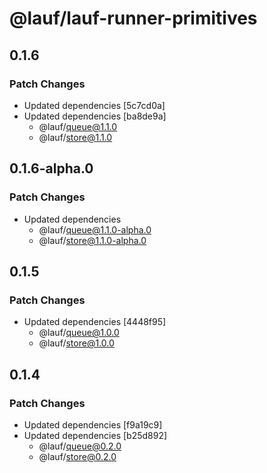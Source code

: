 # @lauf/lauf-runner-primitives

## 0.1.6

### Patch Changes

- Updated dependencies [5c7cd0a]
- Updated dependencies [ba8de9a]
  - @lauf/queue@1.1.0
  - @lauf/store@1.1.0

## 0.1.6-alpha.0

### Patch Changes

- Updated dependencies
  - @lauf/queue@1.1.0-alpha.0
  - @lauf/store@1.1.0-alpha.0

## 0.1.5

### Patch Changes

- Updated dependencies [4448f95]
  - @lauf/queue@1.0.0
  - @lauf/store@1.0.0

## 0.1.4

### Patch Changes

- Updated dependencies [f9a19c9]
- Updated dependencies [b25d892]
  - @lauf/queue@0.2.0
  - @lauf/store@0.2.0
